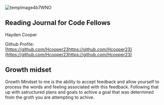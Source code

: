 ![tempImage4b7WNO](https://user-images.githubusercontent.com/125910046/220189381-0926ed55-4924-4ef0-b65e-ebfc60f5c006.gif)
## Reading Journal for Code Fellows 

Hayden Cooper

Github Profile:[https://github.com/Hcooper23https://github.com/Hcooper23](https://github.com/Hcooper23https://github.com/Hcooper23)

## Growth midset 
Growth Mindset to me is the ability to accept feedback and allow yourself to process the words and feeling associated with this feedback. Following that up with satructured plans and goals to achive a goal that was determined from the groth you are attempting to achive. 
